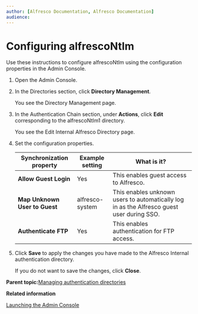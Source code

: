 ```yaml
---
author: [Alfresco Documentation, Alfresco Documentation]
audience: 
---
```


# Configuring alfrescoNtlm

Use these instructions to configure alfrescoNtlm using the configuration properties in the Admin Console.

1.  Open the Admin Console.

2.  In the Directories section, click **Directory Management**.

    You see the Directory Management page.

3.  In the Authentication Chain section, under **Actions**, click **Edit** corresponding to the alfrescoNtlm1 directory.

    You see the Edit Internal Alfresco Directory page.

4.  Set the configuration properties.

    |Synchronization property|Example setting|What is it?|
    |------------------------|---------------|-----------|
    |**Allow Guest Login**|Yes|This enables guest access to Alfresco.|
    |**Map Unknown User to Guest**|alfresco-system|This enables unknown users to automatically log in as the Alfresco guest user during SSO.|
    |**Authenticate FTP**|Yes|This enables authentication for FTP access.|

5.  Click **Save** to apply the changes you have made to the Alfresco Internal authentication directory.

    If you do not want to save the changes, click **Close**.


**Parent topic:**[Managing authentication directories](../concepts/adminconsole-directorymgt-cp.md)

**Related information**  


[Launching the Admin Console](adminconsole-open.md)

